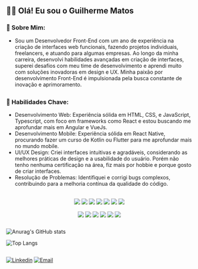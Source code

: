## 👋🏻 Olá! Eu sou o Guilherme Matos

### 🌟 Sobre Mim:
- Sou um Desenvolvedor Front-End com um ano de experiência na criação de interfaces web funcionais, fazendo projetos individuais, freelancers, e atuando para algumas empresas. Ao longo da minha carreira, desenvolvi habilidades avançadas em criação de interfaces, superei desafios com
meu time de desenvolvimento e aprendi muito com soluções inovadoras em design e UX. Minha paixão por desenvolvimento Front-End é impulsionada pela busca constante de inovação e aprimoramento.
##

### 🔧 Habilidades Chave:
- Desenvolvimento Web: Experiência sólida em HTML, CSS, e JavaScript, Typescript, com foco em frameworks como React e estou buscando me aprofundar mais em Angular e VueJs.
- Desenvolvimento Mobile: Experiência sólida em React Native, procurando fazer um curso de Kotlin ou Flutter para me aprofundar mais no mundo mobile.
- UI/UX Design: Criei interfaces intuitivas e agradáveis, considerando as melhores práticas de design e a usabilidade do usuário. Porém não tenho nenhuma certificação na área, fiz mais por hobbie e porque gosto de criar interfaces.
- Resolução de Problemas: Identifiquei e corrigi bugs complexos, contribuindo para a melhoria contínua da qualidade do código.
##

  <div style="display: inline_block" align="center">
    <img align="center" src="https://img.shields.io/badge/HTML5-E34F26?style=for-the-badge&logo=html5&logoColor=white"/>
    <img align="center" src="https://img.shields.io/badge/CSS3-1572B6?style=for-the-badge&logo=css3&logoColor=white" />
    <img align="center" src="https://img.shields.io/badge/Sass-CC6699?style=for-the-badge&logo=sass&logoColor=white" />
    <img align="center" src="https://img.shields.io/badge/JavaScript-F7DF1E?style=for-the-badge&logo=javascript&logoColor=black" />
    <img align="center" src="https://img.shields.io/badge/TypeScript-007ACC?style=for-the-badge&logo=typescript&logoColor=white" />
    <img align="center" src="https://img.shields.io/badge/React-20232A?style=for-the-badge&logo=react&logoColor=61DAFB" />
    <img align="center" src="https://img.shields.io/badge/React_Native-20232A?style=for-the-badge&logo=react&logoColor=61DAFB" />
  </div>
  <br>
  <div style="display: inline_block"  align="center">
    <img align="center" src="https://img.shields.io/badge/Angular-DD0031?style=for-the-badge&logo=angular&logoColor=white" />
    <img align="center" src="https://img.shields.io/badge/Vue.js-35495E?style=for-the-badge&logo=vue.js&logoColor=4FC08D" />
    <img align="center" src="https://img.shields.io/badge/Tailwind_CSS-38B2AC?style=for-the-badge&logo=tailwind-css&logoColor=white" />
    <img align="center" src="https://img.shields.io/badge/styled--components-DB7093?style=for-the-badge&logo=styled-components&logoColor=white" />
    <img align="center" src="https://img.shields.io/badge/Material--UI-0081CB?style=for-the-badge&logo=material-ui&logoColor=white" />
    <img align="center" src="https://img.shields.io/badge/Redux-593D88?style=for-the-badge&logo=redux&logoColor=white" />
  </div>

##
  
![Anurag's GitHub stats](https://github-readme-stats.vercel.app/api?username=guilhermematos13&show_icons=true&theme=dark)
  
![Top Langs](https://github-readme-stats.vercel.app/api/top-langs/?username=guilhermematos13&layout=compact&theme=dark)

##
[![Linkedin](https://img.shields.io/badge/LinkedIn-0077B5?style=for-the-badge&logo=linkedin&logoColor=white)](https://www.linkedin.com/in/guilhermematos13)
[![Email](https://img.shields.io/badge/Gmail-D14836?style=for-the-badge&logo=gmail&logoColor=white)](mailto:guilhermemoliviera1998@gmail.com)
